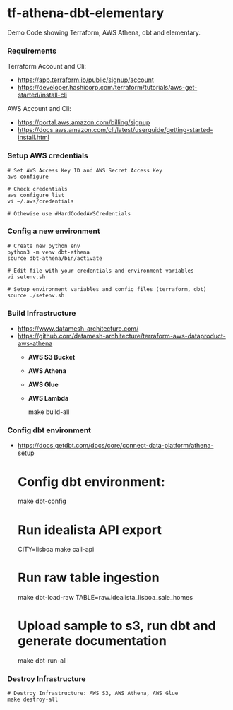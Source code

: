 # tf-athena-dbt-elementary
Demo Code showing Terraform, AWS Athena, dbt and elementary.

###  Requirements
Terraform Account and Cli:
- https://app.terraform.io/public/signup/account
- https://developer.hashicorp.com/terraform/tutorials/aws-get-started/install-cli

AWS Account and Cli:
- https://portal.aws.amazon.com/billing/signup
- https://docs.aws.amazon.com/cli/latest/userguide/getting-started-install.html


### Setup AWS credentials
    # Set AWS Access Key ID and AWS Secret Access Key        
    aws configure

    # Check credentials 
    aws configure list
    vi ~/.aws/credentials
  
    # Othewise use #HardCodedAWSCredentials

### Config a new environment
    # Create new python env 
    python3 -m venv dbt-athena 
    source dbt-athena/bin/activate
 
    # Edit file with your credentials and environment variables
    vi setenv.sh
    
    # Setup environment variables and config files (terraform, dbt) 
    source ./setenv.sh
     
### Build Infrastructure
- https://www.datamesh-architecture.com/
- https://github.com/datamesh-architecture/terraform-aws-dataproduct-aws-athena
  - **AWS S3 Bucket**
  - **AWS Athena** 
  - **AWS Glue**
  - **AWS Lambda**


    make build-all

### Config dbt environment
- https://docs.getdbt.com/docs/core/connect-data-platform/athena-setup


    # Config dbt environment: 
    make dbt-config

    # Run idealista API export
    CITY=lisboa make call-api
    
    # Run raw table ingestion
    make dbt-load-raw TABLE=raw.idealista_lisboa_sale_homes

    # Upload sample to s3, run dbt and generate documentation
    make dbt-run-all 


### Destroy Infrastructure
    # Destroy Infrastructure: AWS S3, AWS Athena, AWS Glue
    make destroy-all

